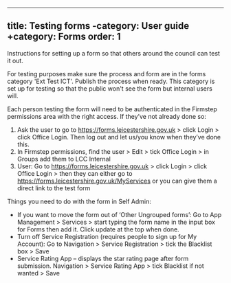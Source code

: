  ---
title: Testing forms
-category: User guide
+category: Forms
 order: 1
 ---
 Instructions for setting up a form so that others around the council can test it out.
 
 For testing purposes make sure the process and form are in the forms category 'Ext Test ICT'. Publish the process when ready. This category is set up for testing so that the public won't see the form but internal users will.
 
 Each person testing the form will need to be authenticated in the Firmstep permissions area with the right access. If they’ve not already done so:
 
 1. Ask the user to go to https://forms.leicestershire.gov.uk > click Login > click Office Login. Then log out and let us/you know when they’ve done this.
 2.	In Firmstep permissions, find the user > Edit > tick Office Login > in Groups add them to LCC Internal
 3.	User: Go to https://forms.leicestershire.gov.uk > click Login > click Office Login > then they can either go to https://forms.leicestershire.gov.uk/MyServices or you can give them a direct link to the test form

Things you need to do with the form in Self Admin:
 -	If you want to move the form out of ‘Other Ungrouped forms’: Go to App Management > Services > start typing the form name in the input box for Forms then add it. Click update at the top when done.
 -	Turn off Service Registration (requires people to sign up for My Account): Go to Navigation > Service Registration > tick the Blacklist box > Save
 -	Service Rating App – displays the star rating page after form submission. Navigation > Service Rating App > tick Blacklist if not wanted > Save
